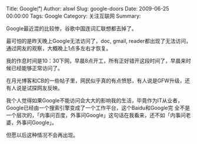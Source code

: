 Title: Google门
Author: alswl
Slug: google-doors
Date: 2009-06-25 00:00:00
Tags: Google
Category: 关注互联网
Summary: 

Google最近混的比较惨，谷歌中国连词汇联想都去掉了。

最可怕的是昨天晚上Google无法访问了，doc, gmail, reader都出现了无法访问，通过网友的观察，大概晚上1点多左右才恢复。

我的作息时间是10：30下网，早晨8点开工，所有正好错开这段时间了，早晨来时候已经能够正常访问了。

在月光博客和CB的一些帖子里，网民似乎真的有点愤怒，有人说是GFW升级，还有人说是试探网友反映。

我个人觉得如果Google不能访问会大大的影响我的生活，毕竟作为IT从业者，Google已经由一个搜索引擎变成了一个工作平台，这个Baidu和Google完
全不是一个层次的，「内事问百度，外事问Google」这句话在我看来，还不如「内事问老婆，外事问Google」。

但愿以后这种情况不会再出现。

